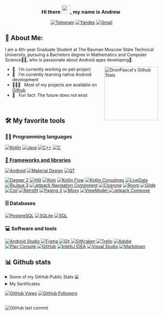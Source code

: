 
<h3 align="center">
Hi there  <img src="https://media.giphy.com/media/hvRJCLFzcasrR4ia7z/giphy.gif" width="28">, my name is Andrew ​
</h3>

<p align="center">
<a href="https://t.me/appascal"><img alt="Telegram" title="Telegram" src="https://img.shields.io/badge/-@appascal-0088CC?style=flat&logo=Telegram&logoColor=white"/></a>
<a href="mailto:appascal@yandex.ru"><img alt="Yandex" title="Yandex" src="https://img.shields.io/badge/-appascalus@gmail.com-c14438?style=flat&logo=Yandex&logoColor=white"/></a>
<a href="mailto:appascalus@gmail.com"><img alt="Gmail" title="Gmail" src="https://img.shields.io/badge/-appascalus@gmail.com-c14438?style=flat&logo=Gmail&logoColor=white"/></a>
<!--
<a href="https://twitter.com/appaskal"><img alt="Twitter" title="Twitter" src="https://img.shields.io/badge/-@appaskal-00acee?style=flat&logo=Twitter&logoColor=white"/></a>
<a href="https://m.me/appascalus"><img alt="Facebook" title="Facebook" src="https://img.shields.io/badge/-Messenger-0078FF?style=flat&logo=Messenger&logoColor=white"/></a> 
</p>
-->
  
## 🧐 About Me: 
I am a 4th-year Graduate Student at The Bauman Moscow State Technical University, pursuing a Bachelors degree in Mathematics and Computer Science👨‍💻, who is passionate about Android apps developing📱.
<br>

<a href="https://github.com/anuraghazra/github-readme-stats"><img alt="DronPascal's Github Stats" src="https://denvercoder1-github-readme-stats.vercel.app/api?username=DronPascal&show_icons=true&count_private=true&theme=react&hide_border=true&bg_color=1F222E&title_color=F85D7F&icon_color=F8D866" height="176px" align="right"/></a>

- 🔭 &nbsp; I’m currently working on pet-project
- 🌱 &nbsp; I’m currently learning native Android development
- 👨🏻‍💻 &nbsp; Most of my projects are available on [Github](https://github.com/DronPascal?tab=repositories)
- 👾 &nbsp; Fun fact: The future does not exist
<!-- - 📝 &nbsp; Checkout my [resume]() -->
<br>
<!-- Some badges are from https://github.com/Ileriayo/markdown-badges -->

## 🛠️ My favorite tools
### 👨‍💻 Programming languages
<p>
<a href="https://github.com/search?q=user%3ADronPascal+is%3Arepo+language%3Akotlin"><img alt="Kotlin" src="https://img.shields.io/badge/Kotlin-0095D5.svg?logo=Kotlin&logoColor=white"></a>
<a href="https://github.com/search?q=user%3ADronPascal+is%3Arepo+language%3Ajava"><img alt="Java" src="https://img.shields.io/badge/Java-e76e12.svg?logo=java&logoColor=white"></a>
<a href="https://github.com/search?q=user%3ADronPascal+is%3Arepo+language%3Acpp"><img alt="C++" src="https://img.shields.io/badge/C++%20-00599C.svg?logo=c%2B%2B&logoColor=white"></a>
<a href="https://github.com/search?q=user%3ADronPascal+is%3Arepo+language%3Ac"><img alt="C" src="https://img.shields.io/badge/C%20-2370ED.svg?logo=c&logoColor=white"></a>
<a href="https://github.com/search?q=user%3ADronPascal+is%3Arepo+language%3Akotlin">
<a href="https://github.com/search?q=user%3ADronPascal+is%3Arepo+language%3Akotlin">
</p>


### 🧰 Frameworks and libraries
<p>
<a href="#!"><img alt="Android" src="https://img.shields.io/badge/Android-3DDC84?logo=android&logoColor=white"></a>
<a href="#!"><img alt="Material Design" src="https://img.shields.io/badge/Material%20Design-%230081CB.svg?logo=material-design&logoColor=white"></a>
<a href="#!"><img alt="QT" src="https://img.shields.io/badge/-QT-3fc74f?logo=qt&logoColor=white"></a>
</p>
<p>
<a href="#!"><img alt="Dagger 2" src="https://img.shields.io/badge/-Dagger 2-d157d6"></a>
<a href="#!"><img alt="Hilt" src="https://img.shields.io/badge/-Hilt-d157d6"></a>
<a href="#!"><img alt="Koin" src="https://img.shields.io/badge/-Koin-d157d6"></a>
<a href="#!"><img alt="Kotlin Flow" src="https://img.shields.io/badge/-Kotlin Flow-5955ec"></a>
<a href="#!"><img alt="Kotlin Coroutines" src="https://img.shields.io/badge/-Kotlin Coroutines-5955ec"></a>
<a href="#!"><img alt="LiveData" src="https://img.shields.io/badge/-LiveData-9d56f7"></a>
<a href="#!"><img alt="RxJava 3" src="https://img.shields.io/badge/-RxJava 3-9d56f7"></a>
<a href="#!"><img alt="Jetpack Navigation Component" src="https://img.shields.io/badge/-Jetpack NavComponent-e76e12"></a>
<a href="#!"><img alt="Cicerone" src="https://img.shields.io/badge/-Cicerone-e76e12"></a>
<a href="#!"><img alt="Room" src="https://img.shields.io/badge/-Room-259389"></a>
<a href="#!"><img alt="Glide" src="https://img.shields.io/badge/-Glide-259389"></a>
<a href="#!"><img alt="Coil" src="https://img.shields.io/badge/-Coil-259389"></a>
<a href="#!"><img alt="Retrofit" src="https://img.shields.io/badge/-Retrofit-115bc8"></a>
<a href="#!"><img alt="Paging 3" src="https://img.shields.io/badge/-Paging 3-53d0db"></a>
<a href="#!"><img alt="Moxy" src="https://img.shields.io/badge/-Moxy-eb7891"></a>
<a href="#!"><img alt="ViewModel" src="https://img.shields.io/badge/-ViewModel-eb7891">
<a href="#!"><img alt="Jetpack Compose" src="https://img.shields.io/badge/-Jetpack Compose-3747a6"></a>
</p>

### 🗄️ Databases
<p>
<a href="#!"><img alt="PostgreSQL" src ="https://img.shields.io/badge/PostgreSQL-316192.svg?logo=postgresql&logoColor=white"></a>
<a href="#!"><img alt="SQLite" src ="https://img.shields.io/badge/SQLite-07405e.svg?logo=sqlite&logoColor=white"></a>
<a href="https://github.com/search?q=user%3ADronPascal+is%3Arepo+language%3Asql"><img alt="SQL" src="https://img.shields.io/badge/SQL%20-025E8C.svg?logo=amazon-dynamodb&logoColor=white"></a>
</p>

### 💻 Software and tools
<p>
<a href="#!"><img alt="Android Studio" src="https://img.shields.io/badge/Android%20Studio-008678.svg?logo=android-studio&logoColor=white"></a>
<a href="#!"><img alt="Figma" src="https://img.shields.io/badge/Figma%20-524ef6.svg?logo=figma&logoColor=white"></a>
<a href="#!"><img alt="Git" src="https://img.shields.io/badge/Git%20-F05033.svg?logo=git&logoColor=white"></a>
<a href="#!"><img alt="GitKraken" src="https://img.shields.io/badge/GitKraken%20-179287.svg?logo=gitkraken&logoColor=white"></a>
<a href="#!"><img alt="Trello" src="https://img.shields.io/badge/Trello-0052CC.svg?logo=trello&logoColor=white"></a>
<a href="#!"><img alt="Adobe" src="https://img.shields.io/badge/Adobe%20-FF0000.svg?logo=adobe&logoColor=white"></a>
<a href="#!"><img alt="Play Console" src="https://img.shields.io/badge/Play%20Console-5d7183.svg?logo=google-play&logoColor=white"></a>
<a href="#!"><img alt="GitHub" src="https://img.shields.io/badge/GitHub%20-000000.svg?logo=github&logoColor=white"></a>
<a href="#!"><img alt="IntelliJ IDEA" src="https://img.shields.io/badge/IntelliJ%20IDEA-5566ee?logo=intellijidea&logoColor=white"></a>
<a href="#!"><img alt="Visual Studio" src="https://img.shields.io/badge/-Visual Studio-5C2D91?logo=visualstudio&logoColor=white"></a>
<a href="#!"><img alt="Markdown" src="https://img.shields.io/badge/Markdown-111f1c.svg?logo=markdown&logoColor=white"></a>
</p>

## 📊 Github stats
<!-- https://github.com/anuraghazra/github-readme-stats -->
<details> 
<summary>Some of my GitHub Public Stats 💻</summary>
<p>
<!-- https://git.io/streak-stats -->
<a href="https://git.io/streak-stats"><img alt="" src="https://github-readme-streak-stats.herokuapp.com?user=DronPascal&theme=kacho_ga&hide_border=true&background=1F222E&fire=F8D866&sideLabels=F8D866&currStreakLabel=F8D866&ring=FF6969BB&currStreakNum=FF6969BB&sideNums=FF6969BB" height="192px"/></a> 
<!-- https://github.com/anuraghazra/github-readme-stats -->
<a href="https://github.com/anuraghazra/github-readme-stats"><img alt="DronPascal's Top Languages" src="https://denvercoder1-github-readme-stats.vercel.app/api/top-langs/?username=DronPascal&langs_count=8&layout=compact&theme=react&hide_border=true&bg_color=1F222E&title_color=F86666&icon_color=F8D866" height="192px"/></a>
<br>
<b>Note:</b> Top languages is only a metric of the languages my public code consists of and doesn't reflect experience or skill level.
<br><!-- https://github.com/ashutosh00710/github-readme-activity-graph -->
<a href="https://github.com/ashutosh00710/github-readme-activity-graph"><img alt="DronPascal's Activity Graph" src="https://activity-graph.herokuapp.com/graph?username=DronPascal&bg_color=1F222E&color=F8D866&line=F86666&point=FFFFFF&hide_border=true" height="294px"/></a>
<!-- https://github.com/ryo-ma/github-profile-trophy -->
<a href="https://github.com/ryo-ma/github-profile-trophy"><img alt="GitHub Achievements" title="Github Achievements" src="https://github-profile-trophy.vercel.app/?username=DronPascal&theme=onedark&no-frame=true&rank=SECRET,SSS,SS,S,AAA,AA,A,B,C&column=7" align="center"/></a>
</p>
</details>

<details> 
<summary>My Sertificates</summary>
<p>
<a href="https://park.vk.company/curriculum/certificates/download/2187/efc3567f-0e7d-4117-a290-c0606078cbab/"><img src="https://user-images.githubusercontent.com/57148020/137030313-e7387255-31f3-4b7a-9c8c-92991d390b20.jpg" height="300px"></a>
<a href="https://gb.ru/certificates/1484701"><img src="https://user-images.githubusercontent.com/57148020/164464982-f2eb7f75-767c-4ba4-8a50-bc7e9f98b90d.png"  height="300px"></a>
</p>
</details>

<p>
<a href="#"><img alt="GitHub Views" src="https://komarev.com/ghpvc/?username=DronPascal&color=yellow"/></a>
<a href="#"><img alt="GitHub Followers" title="Follow me on Github" src="https://img.shields.io/github/followers/DronPascal?color=blueviolet&logo=github&label=Followers"/></a>
</p>

<br>
<img alt="GitHub last commit" src="https://img.shields.io/github/last-commit/DronPascal/DronPascal?label=last%20update">
